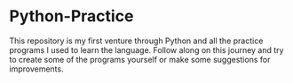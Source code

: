 # Python-Practice
This repository is my first venture through Python and all the practice programs I used to learn the language. Follow along on this journey and try to create some of the programs yourself or make some suggestions for improvements. 
